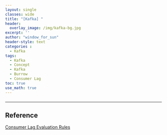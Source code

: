 ```yaml
--- 
layout: single
classes: wide
title: "[Kafka] "
header:
  overlay_image: /img/kafka-bg.jpg
excerpt: ''
author: "window_for_sun"
header-style: text
categories :
  - Kafka
tags:
  - Kafka
  - Concept
  - Kafka
  - Burrow
  - Consumer Lag
toc: true
use_math: true
---  
```


### 




---
## Reference
[Consumer Lag Evaluation Rules](https://github.com/linkedin/Burrow/wiki/Consumer-Lag-Evaluation-Rules)  
